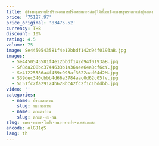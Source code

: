 ```yaml
---
title: ตู้ข้างหรูหรายุโรปร้านอาหารฝรั่งเศสแกะสลักตู้ไม้เนื้อแข็งแสงหรูหราตกแต่งตู้แสดง
price: '75127.97'
price_original: '83475.52'
currency: THB
discount: 10%
rating: 4.5
volume: 75
image: Se4450543581f4e12bbdf142d94f0193aB.jpg
images:
  - Se4450543581f4e12bbdf142d94f0193aB.jpg
  - Sf8da208bc3744633b1a36aee64a8cf6cY.jpg
  - Se41225586a4f459c993af3622aad04d2M.jpg
  - S39dec340cbbb4d66a3784aac0d62c05fv.jpg
  - S151fc2fa29124b628bc42fc2f1c1bddbb.jpg
video: ''
categories:
  - name: บ้านและสวน
    slug: านและสวน
  - name: ตกแต่งบ้าน
    slug: ตกแต-งบ-าน
slug: างหร-หราย-โรปร-านอาหารฝร-งเศสแกะสล
encode: olGJ1qS
lang: th
---
```

  